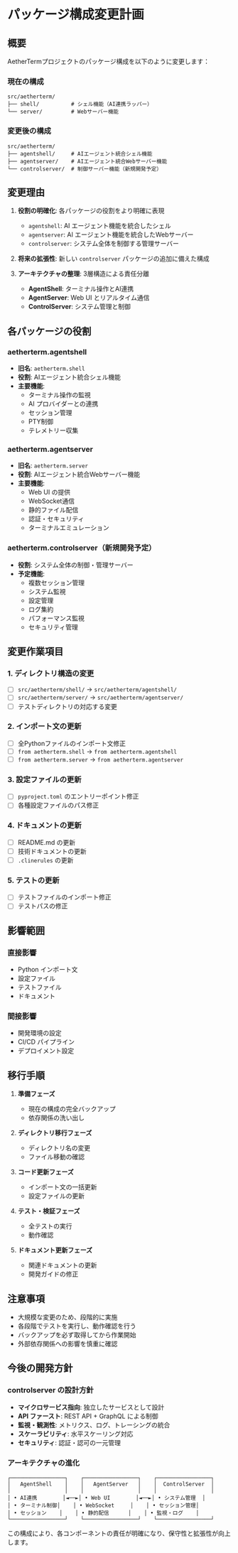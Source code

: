 # パッケージ構成変更計画

## 概要

AetherTermプロジェクトのパッケージ構成を以下のように変更します：

### 現在の構成
```
src/aetherterm/
├── shell/          # シェル機能（AI連携ラッパー）
└── server/         # Webサーバー機能
```

### 変更後の構成
```
src/aetherterm/
├── agentshell/     # AIエージェント統合シェル機能
├── agentserver/    # AIエージェント統合Webサーバー機能
└── controlserver/  # 制御サーバー機能（新規開発予定）
```

## 変更理由

1. **役割の明確化**: 各パッケージの役割をより明確に表現
   - `agentshell`: AI エージェント機能を統合したシェル
   - `agentserver`: AI エージェント機能を統合したWebサーバー
   - `controlserver`: システム全体を制御する管理サーバー

2. **将来の拡張性**: 新しい `controlserver` パッケージの追加に備えた構成

3. **アーキテクチャの整理**: 3層構造による責任分離
   - **AgentShell**: ターミナル操作とAI連携
   - **AgentServer**: Web UI とリアルタイム通信
   - **ControlServer**: システム管理と制御

## 各パッケージの役割

### aetherterm.agentshell
- **旧名**: `aetherterm.shell`
- **役割**: AIエージェント統合シェル機能
- **主要機能**:
  - ターミナル操作の監視
  - AI プロバイダーとの連携
  - セッション管理
  - PTY制御
  - テレメトリー収集

### aetherterm.agentserver
- **旧名**: `aetherterm.server`
- **役割**: AIエージェント統合Webサーバー機能
- **主要機能**:
  - Web UI の提供
  - WebSocket通信
  - 静的ファイル配信
  - 認証・セキュリティ
  - ターミナルエミュレーション

### aetherterm.controlserver（新規開発予定）
- **役割**: システム全体の制御・管理サーバー
- **予定機能**:
  - 複数セッション管理
  - システム監視
  - 設定管理
  - ログ集約
  - パフォーマンス監視
  - セキュリティ管理

## 変更作業項目

### 1. ディレクトリ構造の変更
- [ ] `src/aetherterm/shell/` → `src/aetherterm/agentshell/`
- [ ] `src/aetherterm/server/` → `src/aetherterm/agentserver/`
- [ ] テストディレクトリの対応する変更

### 2. インポート文の更新
- [ ] 全Pythonファイルのインポート文修正
- [ ] `from aetherterm.shell` → `from aetherterm.agentshell`
- [ ] `from aetherterm.server` → `from aetherterm.agentserver`

### 3. 設定ファイルの更新
- [ ] `pyproject.toml` のエントリーポイント修正
- [ ] 各種設定ファイルのパス修正

### 4. ドキュメントの更新
- [ ] README.md の更新
- [ ] 技術ドキュメントの更新
- [ ] `.clinerules` の更新

### 5. テストの更新
- [ ] テストファイルのインポート修正
- [ ] テストパスの修正

## 影響範囲

### 直接影響
- Python インポート文
- 設定ファイル
- テストファイル
- ドキュメント

### 間接影響
- 開発環境の設定
- CI/CD パイプライン
- デプロイメント設定

## 移行手順

1. **準備フェーズ**
   - 現在の構成の完全バックアップ
   - 依存関係の洗い出し

2. **ディレクトリ移行フェーズ**
   - ディレクトリ名の変更
   - ファイル移動の確認

3. **コード更新フェーズ**
   - インポート文の一括更新
   - 設定ファイルの更新

4. **テスト・検証フェーズ**
   - 全テストの実行
   - 動作確認

5. **ドキュメント更新フェーズ**
   - 関連ドキュメントの更新
   - 開発ガイドの修正

## 注意事項

- 大規模な変更のため、段階的に実施
- 各段階でテストを実行し、動作確認を行う
- バックアップを必ず取得してから作業開始
- 外部依存関係への影響を慎重に確認

## 今後の開発方針

### controlserver の設計方針
- **マイクロサービス指向**: 独立したサービスとして設計
- **API ファースト**: REST API + GraphQL による制御
- **監視・観測性**: メトリクス、ログ、トレーシングの統合
- **スケーラビリティ**: 水平スケーリング対応
- **セキュリティ**: 認証・認可の一元管理

### アーキテクチャの進化
```
┌─────────────────┐    ┌─────────────────┐    ┌─────────────────┐
│   AgentShell    │    │   AgentServer   │    │  ControlServer  │
│                 │    │                 │    │                 │
│ • AI連携        │◄──►│ • Web UI        │◄──►│ • システム管理  │
│ • ターミナル制御│    │ • WebSocket     │    │ • セッション管理│
│ • セッション    │    │ • 静的配信      │    │ • 監視・ログ    │
└─────────────────┘    └─────────────────┘    └─────────────────┘
```

この構成により、各コンポーネントの責任が明確になり、保守性と拡張性が向上します。